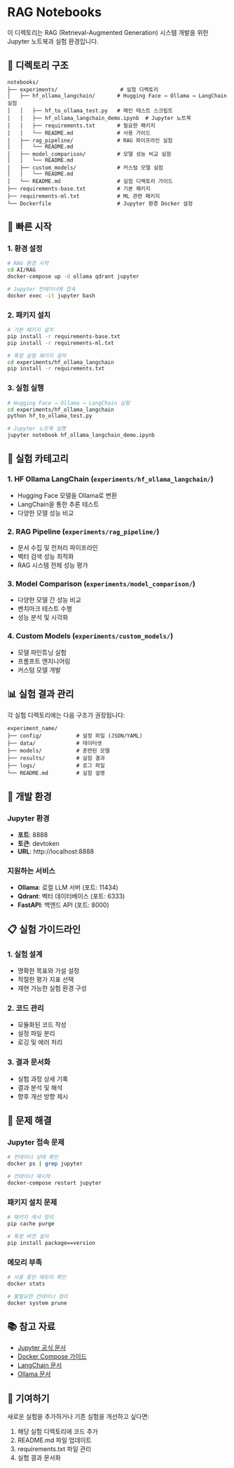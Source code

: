 # RAG Notebooks

이 디렉토리는 RAG (Retrieval-Augmented Generation) 시스템 개발을 위한 Jupyter 노트북과 실험 환경입니다.

## 📁 디렉토리 구조

```
notebooks/
├── experiments/                    # 실험 디렉토리
│   ├── hf_ollama_langchain/       # Hugging Face → Ollama → LangChain 실험
│   │   ├── hf_to_ollama_test.py   # 메인 테스트 스크립트
│   │   ├── hf_ollama_langchain_demo.ipynb  # Jupyter 노트북
│   │   ├── requirements.txt       # 필요한 패키지
│   │   └── README.md              # 사용 가이드
│   ├── rag_pipeline/              # RAG 파이프라인 실험
│   │   └── README.md
│   ├── model_comparison/          # 모델 성능 비교 실험
│   │   └── README.md
│   ├── custom_models/             # 커스텀 모델 실험
│   │   └── README.md
│   └── README.md                  # 실험 디렉토리 가이드
├── requirements-base.txt          # 기본 패키지
├── requirements-ml.txt            # ML 관련 패키지
└── Dockerfile                     # Jupyter 환경 Docker 설정
```

## 🚀 빠른 시작

### 1. 환경 설정
```bash
# RAG 환경 시작
cd AI/RAG
docker-compose up -d ollama qdrant jupyter

# Jupyter 컨테이너에 접속
docker exec -it jupyter bash
```

### 2. 패키지 설치
```bash
# 기본 패키지 설치
pip install -r requirements-base.txt
pip install -r requirements-ml.txt

# 특정 실험 패키지 설치
cd experiments/hf_ollama_langchain
pip install -r requirements.txt
```

### 3. 실험 실행
```bash
# Hugging Face → Ollama → LangChain 실험
cd experiments/hf_ollama_langchain
python hf_to_ollama_test.py

# Jupyter 노트북 실행
jupyter notebook hf_ollama_langchain_demo.ipynb
```

## 🎯 실험 카테고리

### 1. HF Ollama LangChain (`experiments/hf_ollama_langchain/`)
- Hugging Face 모델을 Ollama로 변환
- LangChain을 통한 추론 테스트
- 다양한 모델 성능 비교

### 2. RAG Pipeline (`experiments/rag_pipeline/`)
- 문서 수집 및 전처리 파이프라인
- 벡터 검색 성능 최적화
- RAG 시스템 전체 성능 평가

### 3. Model Comparison (`experiments/model_comparison/`)
- 다양한 모델 간 성능 비교
- 벤치마크 테스트 수행
- 성능 분석 및 시각화

### 4. Custom Models (`experiments/custom_models/`)
- 모델 파인튜닝 실험
- 프롬프트 엔지니어링
- 커스텀 모델 개발

## 📊 실험 결과 관리

각 실험 디렉토리에는 다음 구조가 권장됩니다:

```
experiment_name/
├── config/           # 설정 파일 (JSON/YAML)
├── data/             # 데이터셋
├── models/           # 훈련된 모델
├── results/          # 실험 결과
├── logs/             # 로그 파일
└── README.md         # 실험 설명
```

## 🔧 개발 환경

### Jupyter 환경
- **포트**: 8888
- **토큰**: devtoken
- **URL**: http://localhost:8888

### 지원하는 서비스
- **Ollama**: 로컬 LLM 서버 (포트: 11434)
- **Qdrant**: 벡터 데이터베이스 (포트: 6333)
- **FastAPI**: 백엔드 API (포트: 8000)

## 📋 실험 가이드라인

### 1. 실험 설계
- 명확한 목표와 가설 설정
- 적절한 평가 지표 선택
- 재현 가능한 실험 환경 구성

### 2. 코드 관리
- 모듈화된 코드 작성
- 설정 파일 분리
- 로깅 및 에러 처리

### 3. 결과 문서화
- 실험 과정 상세 기록
- 결과 분석 및 해석
- 향후 개선 방향 제시

## 🐛 문제 해결

### Jupyter 접속 문제
```bash
# 컨테이너 상태 확인
docker ps | grep jupyter

# 컨테이너 재시작
docker-compose restart jupyter
```

### 패키지 설치 문제
```bash
# 패키지 캐시 정리
pip cache purge

# 특정 버전 설치
pip install package==version
```

### 메모리 부족
```bash
# 사용 중인 메모리 확인
docker stats

# 불필요한 컨테이너 정리
docker system prune
```

## 📚 참고 자료

- [Jupyter 공식 문서](https://jupyter.org/documentation)
- [Docker Compose 가이드](https://docs.docker.com/compose/)
- [LangChain 문서](https://python.langchain.com/)
- [Ollama 문서](https://ollama.ai/docs)

## 🤝 기여하기

새로운 실험을 추가하거나 기존 실험을 개선하고 싶다면:

1. 해당 실험 디렉토리에 코드 추가
2. README.md 파일 업데이트
3. requirements.txt 파일 관리
4. 실험 결과 문서화 